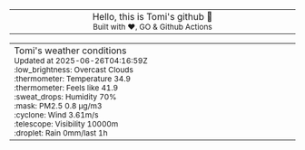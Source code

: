 
<div align="center">
<table>
<tbody>
<td align="center">
<img width="2000" height="0"><br>
Hello, this is Tomi's github 👋<br>
<sup>Built with ❤️, GO & Github Actions</sup><br>
<img width="2000" height="0">
</td>
</tbody>
</table>
</div>
<table>
<tbody>
<td align="left">
<img width="2000" height="0"><br>
Tomi's weather conditions<br>
<sup>Updated at 2025-06-26T04:16:59Z</sup><br>
<sup>:low_brightness: Overcast Clouds</sup><br>
<sup>:thermometer: Temperature 34.9 </sup><br>
<sup>:thermometer: Feels like 41.9</sup><br>
<sup>:sweat_drops: Humidity 70%</sup><br>
<sup>:mask: PM2.5 0.8 μg/m3</sup><br>
<sup>:cyclone: Wind 3.61m/s </sup><br>
<sup>:telescope: Visibility 10000m </sup><br>
<sup>:droplet: Rain 0mm/last 1h </sup><br>
<img width="2000" height="0">
</td>
<td align="left">
<img width="2000" height="0"><br>
<br>
<img width="2000" height="0">
</td>
</tbody>
</table>
</div>
    